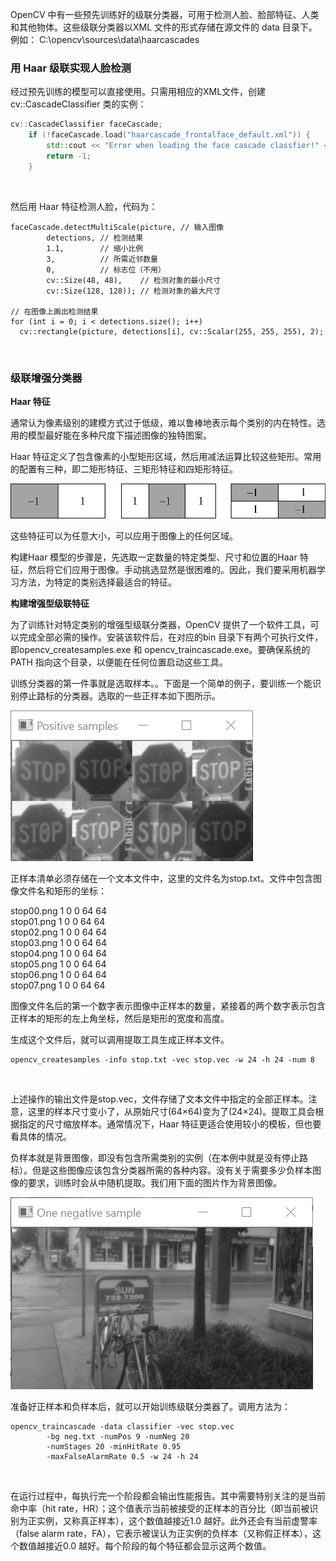 OpenCV 中有一些预先训练好的级联分类器，可用于检测人脸、脸部特征、人类和其他物体。这些级联分类器以XML 文件的形式存储在源文件的 data 目录下。例如：
C:\opencv\sources\data\haarcascades

### 用 Haar 级联实现人脸检测

经过预先训练的模型可以直接使用。只需用相应的XML文件，创建 cv::CascadeClassifier 类的实例：
```c++
cv::CascadeClassifier faceCascade;
    if (!faceCascade.load("haarcascade_frontalface_default.xml")) {
        std::cout << "Error when loading the face cascade classfier!" << std::endl;
        return -1;
    }
```
<br>

然后用 Haar 特征检测人脸，代码为：
```
faceCascade.detectMultiScale(picture, // 输入图像 
		detections, // 检测结果
		1.1,        // 缩小比例
		3,          // 所需近邻数量
		0,          // 标志位（不用）
		cv::Size(48, 48),    // 检测对象的最小尺寸
		cv::Size(128, 128)); // 检测对象的最大尺寸
    
// 在图像上画出检测结果
for (int i = 0; i < detections.size(); i++)
  cv::rectangle(picture, detections[i], cv::Scalar(255, 255, 255), 2);
```
<br>

### 级联增强分类器

**Haar 特征**

通常认为像素级别的建模方式过于低级，难以鲁棒地表示每个类别的内在特性。选用的模型最好能在多种尺度下描述图像的独特图案。
<br>

Haar 特征定义了包含像素的小型矩形区域，然后用减法运算比较这些矩形。常用的配置有三种，即二矩形特征、三矩形特征和四矩形特征。

![haar](https://github.com/sumpig/OpenCV/blob/master/%E5%AE%9E%E7%94%A8%E6%A1%88%E4%BE%8B/pictures/haar.png)

这些特征可以为任意大小，可以应用于图像上的任何区域。
<br>

构建Haar 模型的步骤是，先选取一定数量的特定类型、尺寸和位置的Haar 特征，然后将它们应用于图像。手动挑选显然是很困难的。因此，我们要采用机器学习方法，为特定的类别选择最适合的特征。
<br>

**构建增强型级联特征**

为了训练针对特定类别的增强型级联分类器，OpenCV 提供了一个软件工具，可以完成全部必需的操作。安装该软件后，在对应的bin 目录下有两个可执行文件，即opencv_createsamples.exe 和 opencv_traincascade.exe。要确保系统的PATH 指向这个目录，以便能在任何位置启动这些工具。
<br>

训练分类器的第一件事就是选取样本。。下面是一个简单的例子，要训练一个能识别停止路标的分类器。选取的一些正样本如下图所示。

![stop](https://github.com/sumpig/OpenCV/blob/master/%E5%AE%9E%E7%94%A8%E6%A1%88%E4%BE%8B/pictures/stop.png)

正样本清单必须存储在一个文本文件中，这里的文件名为stop.txt。文件中包含图像文件名和矩形的坐标：

stop00.png 1 0 0 64 64<br>
stop01.png 1 0 0 64 64<br>
stop02.png 1 0 0 64 64<br>
stop03.png 1 0 0 64 64<br>
stop04.png 1 0 0 64 64<br>
stop05.png 1 0 0 64 64<br>
stop06.png 1 0 0 64 64<br>
stop07.png 1 0 0 64 64<br>

图像文件名后的第一个数字表示图像中正样本的数量，紧接着的两个数字表示包含正样本的矩形的左上角坐标，然后是矩形的宽度和高度。

生成这个文件后，就可以调用提取工具生成正样本文件。
```
opencv_createsamples -info stop.txt -vec stop.vec -w 24 -h 24 -num 8
```
<br>

上述操作的输出文件是stop.vec，文件存储了文本文件中指定的全部正样本。注意，这里的样本尺寸变小了，从原始尺寸(64×64)变为了(24×24)。提取工具会根据指定的尺寸缩放样本。通常情况下，Haar 特征更适合使用较小的模板，但也要看具体的情况。

负样本就是背景图像，即没有包含所需类别的实例（在本例中就是没有停止路标）。但是这些图像应该包含分类器所需的各种内容。没有关于需要多少负样本图像的要求，训练时会从中随机提取。我们用下面的图片作为背景图像。

![negative](https://github.com/sumpig/OpenCV/blob/master/%E5%AE%9E%E7%94%A8%E6%A1%88%E4%BE%8B/pictures/negative.png)

准备好正样本和负样本后，就可以开始训练级联分类器了。调用方法为：

```
opencv_traincascade -data classifier -vec stop.vec
		-bg neg.txt -numPos 9 -numNeg 20
		-numStages 20 -minHitRate 0.95
		-maxFalseAlarmRate 0.5 -w 24 -h 24
```
<br>

在运行过程中，每执行完一个阶段都会输出性能报告。其中需要特别关注的是当前命中率（hit rate，HR）；这个值表示当前被接受的正样本的百分比（即当前被识别为正实例，又称真正样本），这个数值越接近1.0 越好。此外还会有当前虚警率（false alarm rate，FA），它表示被误认为正实例的负样本（又称假正样本），这个数值越接近0.0 越好。每个阶段的每个特征都会显示这两个数值。
